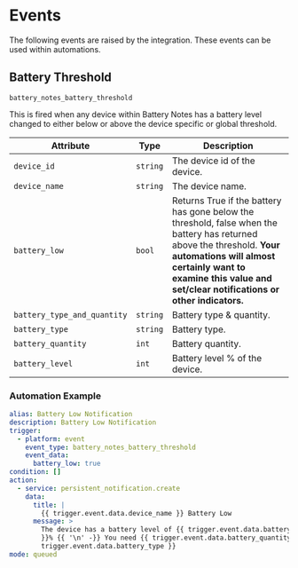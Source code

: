 # Events

The following events are raised by the integration. These events can be used within automations.

## Battery Threshold

`battery_notes_battery_threshold`

This is fired when any device within Battery Notes has a battery level changed to either below or above the device specific or global threshold.

| Attribute | Type | Description |
|-----------|------|-------------|
| `device_id` | `string` | The device id of the device. |
| `device_name` | `string` | The device name. |
| `battery_low` | `bool` | Returns True if the battery has gone below the threshold, false when the battery has returned above the threshold. **Your automations will almost certainly want to examine this value and set/clear notifications or other indicators.** |
| `battery_type_and_quantity` | `string` | Battery type & quantity. |
| `battery_type` | `string` | Battery type. |
| `battery_quantity` | `int` | Battery quantity. |
| `battery_level` | `int` | Battery level % of the device. |

### Automation Example

```yaml
alias: Battery Low Notification
description: Battery Low Notification
trigger:
  - platform: event
    event_type: battery_notes_battery_threshold
    event_data:
      battery_low: true
condition: []
action:
  - service: persistent_notification.create
    data:
      title: |
        {{ trigger.event.data.device_name }} Battery Low
      message: >
        The device has a battery level of {{ trigger.event.data.battery_level
        }}% {{ '\n' -}} You need {{ trigger.event.data.battery_quantity }}x {{
        trigger.event.data.battery_type }}
mode: queued
```
